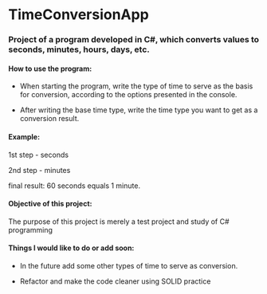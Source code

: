 # TimeConversionApp

### Project of a program developed in C#, which converts values to seconds, minutes, hours, days, etc.

#### How to use the program:

- When starting the program, write the type of time to serve as the basis for conversion, according to the options presented in the console.

- After writing the base time type, write the time type you want to get as a conversion result.

#### Example:

1st step - seconds

2nd step - minutes

final result: 60 seconds equals 1 minute.

#### Objective of this project:

The purpose of this project is merely a test project and study of C# programming

#### Things I would like to do or add soon:

- In the future add some other types of time to serve as conversion.

- Refactor and make the code cleaner using SOLID practice
